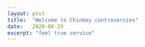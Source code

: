 ```yaml
---
layout: post
title:  "Welcome to Chinmoy controversies"
date:   2020-06-25
excerpt: "feel true service"
---
```

